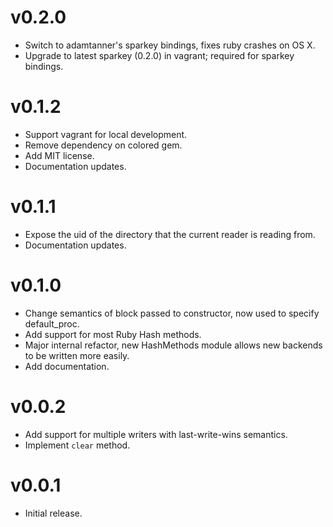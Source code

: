 # v0.2.0
* Switch to adamtanner's sparkey bindings, fixes ruby crashes on OS X.
* Upgrade to latest sparkey (0.2.0) in vagrant; required for sparkey bindings.

# v0.1.2
* Support vagrant for local development.
* Remove dependency on colored gem.
* Add MIT license.
* Documentation updates.

# v0.1.1
* Expose the uid of the directory that the current reader is reading from.
* Documentation updates.

# v0.1.0
* Change semantics of block passed to constructor, now used to specify default_proc.
* Add support for most Ruby Hash methods.
* Major internal refactor, new HashMethods module allows new backends to be written more easily.
* Add documentation.

# v0.0.2
* Add support for multiple writers with last-write-wins semantics.
* Implement `clear` method.

# v0.0.1
* Initial release.
